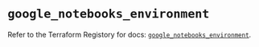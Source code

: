 # `google_notebooks_environment`

Refer to the Terraform Registory for docs: [`google_notebooks_environment`](https://registry.terraform.io/providers/hashicorp/google/5.21.0/docs/resources/notebooks_environment).
